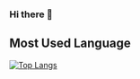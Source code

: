 ### Hi there 👋

## Most Used Language
[![Top Langs](https://github-readme-stats.vercel.app/api/top-langs/?username=MatHoyer&layout=compact)](https://github.com/MatHoyer/github-readme-stats)

